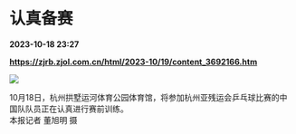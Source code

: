 # 认真备赛

**2023-10-18 23:27**

**https://zjrb.zjol.com.cn/html/2023-10/19/content_3692166.htm**

![](https://zjrb.zjol.com.cn/images/2023-10/19/zjrb2023101900004v01b003.jpg)

10月18日，杭州拱墅运河体育公园体育馆，将参加杭州亚残运会乒乓球比赛的中国队队员正在认真进行赛前训练。  
本报记者 董旭明 摄